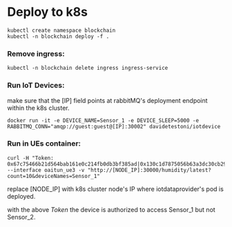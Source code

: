 # Deploy to k8s
```
kubectl create namespace blockchain
kubectl -n blockchain deploy -f .
```


### Remove ingress:
```
kubectl -n blockchain delete ingress ingress-service
```

### Run IoT Devices:
make sure that the [IP] field points at rabbitMQ's deployment endpoint within the k8s cluster.
```
docker run -it -e DEVICE_NAME=Sensor_1 -e DEVICE_SLEEP=5000 -e RABBITMQ_CONN="amqp://guest:guest@[IP]:30002" davidetestoni/iotdevice
```

### Run in UEs container:
```
curl -H "Token: 0x67c75466b21d564bab161e0c214fb0db3bf385ad|0x130c1d7875056b63a3dc30cb298c12dcca0443c0|1625231289|0xb43e39502ee92e42deacd71ca954bb2362f701cbc30799c4c9cf471f66b917cc09e27ea0beb6a6bd392a6353656edfbe60130adb313dd8c32842f8f3597910e61c" --interface oaitun_ue3 -v "http://[NODE_IP]:30000/humidity/latest?count=10&deviceNames=Sensor_1"
```


replace [NODE_IP] with k8s cluster node's IP where iotdataprovider's pod is deployed.

with the above _Token_ the device is authorized to access Sensor_1 but not Sensor_2.
